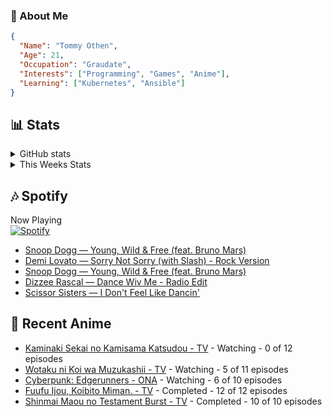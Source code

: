 ### 👋 About Me
```json
{
  "Name": "Tommy Othen",
  "Age": 21,
  "Occupation": "Graudate",
  "Interests": ["Programming", "Games", "Anime"],
  "Learning": ["Kubernetes", "Ansible"]
}
```

## 📊 Stats
<details>
  <summary>GitHub stats</summary>
  <a href="https://github.com/anuraghazra/github-readme-stats">
    <img src="https://github-readme-stats.vercel.app/api?username=tommyothen&show_icons=true&count_private=true&hide=prs,issues">
  </a>
</details>

<details>
  <summary>This Weeks Stats</summary>
  <a href="https://github.com/anuraghazra/github-readme-stats">
    <img src="https://github-readme-stats.vercel.app/api/wakatime?username=tommyothen&cache_seconds=1800&custom_title=Top%20Languages">
  </a>
</details>

## 🎶 Spotify
Now Playing\
[![Spotify](https://novatorem-dasushiasian.vercel.app/api/spotify)](https://open.spotify.com/user/g90805640970)
<!-- LASTFM:START -->
* [Snoop Dogg — Young, Wild &amp; Free &lpar;feat. Bruno Mars&rpar;](https://www.last.fm/music/Snoop+Dogg/_/Young,+Wild+&amp;+Free+&lpar;feat.+Bruno+Mars&rpar;)
* [Demi Lovato — Sorry Not Sorry &lpar;with Slash&rpar; - Rock Version](https://www.last.fm/music/Demi+Lovato/_/Sorry+Not+Sorry+&lpar;with+Slash&rpar;+-+Rock+Version)
* [Snoop Dogg — Young, Wild &amp; Free &lpar;feat. Bruno Mars&rpar;](https://www.last.fm/music/Snoop+Dogg/_/Young,+Wild+&amp;+Free+&lpar;feat.+Bruno+Mars&rpar;)
* [Dizzee Rascal — Dance Wiv Me - Radio Edit](https://www.last.fm/music/Dizzee+Rascal/_/Dance+Wiv+Me+-+Radio+Edit)
* [Scissor Sisters — I Don&#39;t Feel Like Dancin&#39;](https://www.last.fm/music/Scissor+Sisters/_/I+Don%27t+Feel+Like+Dancin%27)<!-- LASTFM:END -->

## 🗻 Recent Anime
<!-- ANIME-LIST:START -->
* [Kaminaki Sekai no Kamisama Katsudou - TV](https://myanimelist.net/anime/51693/Kaminaki_Sekai_no_Kamisama_Katsudou) - Watching - 0 of 12 episodes
* [Wotaku ni Koi wa Muzukashii - TV](https://myanimelist.net/anime/35968/Wotaku_ni_Koi_wa_Muzukashii) - Watching - 5 of 11 episodes
* [Cyberpunk: Edgerunners - ONA](https://myanimelist.net/anime/42310/Cyberpunk__Edgerunners) - Watching - 6 of 10 episodes
* [Fuufu Ijou, Koibito Miman. - TV](https://myanimelist.net/anime/50425/Fuufu_Ijou_Koibito_Miman) - Completed - 12 of 12 episodes
* [Shinmai Maou no Testament Burst - TV](https://myanimelist.net/anime/30363/Shinmai_Maou_no_Testament_Burst) - Completed - 10 of 10 episodes<!-- ANIME-LIST:END -->
